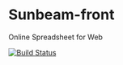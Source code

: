 # Sunbeam-front
Online Spreadsheet for Web

[![Build Status](https://travis-ci.org/iCloudWorkGroup/Sunbeam-front.svg?branch=master)](https://travis-ci.org/iCloudWorkGroup/Sunbeam-front)

